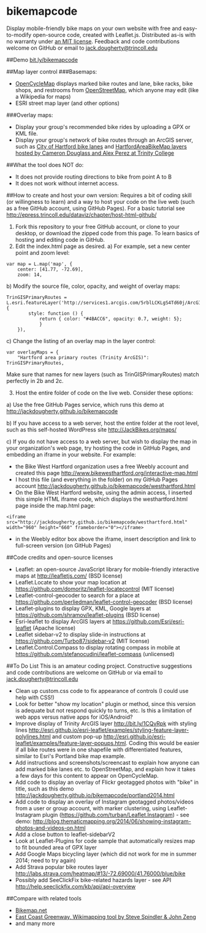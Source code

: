 bikemapcode
===========

Display mobile-friendly bike maps on your own website with free and easy-to-modify open-source code, created with Leaflet.js. Distributed as-is with no warranty under [an MIT license](https://raw.githubusercontent.com/JackDougherty/bikemapcode/master/LICENSE). Feedback and code contributions welcome on GitHub or email to [jack.dougherty@trincoll.edu](mailto:jack.dougherty@trincoll.edu)

##Demo
[bit.ly/bikemapcode](http://jackdougherty.github.io/bikemapcode)

##Map layer control
###Basemaps:
- [OpenCycleMap](http://www.opencyclemap.org/) displays marked bike routes and lane, bike racks, bike shops, and restrooms from [OpenStreetMap](http://www.openstreetmap.org/), which anyone may edit (like a Wikipedia for maps)
- ESRI street map layer (and other options)

###Overlay maps:
- Display your group's recommended bike rides by uploading a GPX or KML file.
- Display your group's network of bike routes through an ArcGIS server, such as [City of Hartford bike lanes](http://gis1.hartford.gov/arcgis/rest/services/OpenData_Community/MapServer/9) and [HartfordAreaBikeMap layers hosted by Cameron Douglass and Alex Perez at Trinity College](http://services1.arcgis.com/5rblLCKLgS4Td60j/arcgis/rest/services/)

##What the tool does NOT do:
- It does not provide routing directions to bike from point A to B
- It does not work without internet access.

##How to create and host your own version:
Requires a bit of coding skill (or willingness to learn) and a way to host your code on the live web (such as a free GitHub account, using GitHub Pages). For a basic tutorial see http://epress.trincoll.edu/dataviz/chapter/host-html-github/
1) Fork this repository to your free GitHub account, or clone to your desktop, or download the zipped code from this page. To learn basics of hosting and editing code in GitHub.
2) Edit the index.html page as desired.
a) For example, set a new center point and zoom level:
```
var map = L.map('map', {
	center: [41.77, -72.69],
	zoom: 14,
```
b) Modify the source file, color, opacity, and weight of overlay maps:
```
TrinGISPrimaryRoutes = L.esri.featureLayer('http://services1.arcgis.com/5rblLCKLgS4Td60j/ArcGIS/rest/services/PrimaryRoutes/FeatureServer/0',{
		style: function () {
          	return { color: "#4BACC6", opacity: 0.7, weight: 5};
        	}
	}),
```
c) Change the listing of an overlay map in the layer control:
```
var overlayMaps = {
	"Hartford area primary routes (Trinity ArcGIS)": TrinGISPrimaryRoutes,
```
Make sure that names for new layers (such as TrinGISPrimaryRoutes) match perfectly in 2b and 2c.

3) Host the entire folder of code on the live web. Consider these options:

a) Use the free GitHub Pages service, which runs this demo at http://jackdougherty.github.io/bikemapcode

b) If you have access to a web server, host the entire folder at the root level, such as this self-hosted WordPress site http://JackBikes.org/maps/

c) If you do not have access to a web server, but wish to display the map in your organization's web page, try hosting the code in GitHub Pages, and embedding an iframe in your website. For example:
- the Bike West Hartford organization uses a free Weebly account and created this page http://www.bikewesthartford.org/interactive-map.html
- I host this file (and everything in the folder) on my GitHub Pages account http://jackdougherty.github.io/bikemapcode/westhartford.html
- On the Bike West Hartford website, using the admin access, I inserted this simple HTML iframe code, which displays the westhartford.html page inside the map.html page:
```
<iframe src="http://jackdougherty.github.io/bikemapcode/westhartford.html" width="960" height="660" frameborder="0"></iframe>
```
- in the Weebly editor box above the iframe, insert description and link to full-screen version (on GitHub Pages)

##Code credits and open-source licenses
- Leaflet: an open-source JavaScript library for mobile-friendly interactive maps at http://leafletjs.com/ (BSD license)
- Leaflet.Locate to show your map location at https://github.com/domoritz/leaflet-locatecontrol (MIT license)
- Leaflet-control-geocoder to search for a place at https://github.com/perliedman/leaflet-control-geocoder (BSD license)
- Leaflet-plugins to display GPX, KML, Google layers at https://github.com/shramov/leaflet-plugins (BSD license)
- Esri-leaflet to display ArcGIS layers at https://github.com/Esri/esri-leaflet (Apache license)
- Leaflet sidebar-v2 to display slide-in instructions at https://github.com/Turbo87/sidebar-v2 (MIT license)
- Leaflet.Control.Compass to display rotating compass in mobile at https://github.com/stefanocudini/leaflet-compass (unlicensed)

##To Do List
This is an amateur coding project. Constructive suggestions and code contributions are welcome on GitHub or via email to [jack.dougherty@trincoll.edu](mailto:jack.dougherty@trincoll.edu)
- Clean up custom.css code to fix appearance of controls (I could use help with CSS!)
- Look for better "show my location" plugin or method, since this version is adequate but not respond quickly to turns, etc. Is this a limitation of web apps versus native apps for iOS/Android?
- Improve display of Trinity ArcGIS layer http://bit.ly/1CQvRpk with styling lines http://esri.github.io/esri-leaflet/examples/styling-feature-layer-polylines.html and custom pop-up http://esri.github.io/esri-leaflet/examples/feature-layer-popups.html. Coding this would be easier if all bike routes were in one shapefile with differentiated features, similar to Esri's Portland bike map example.
- Add instructions and screenshots/screencast to explain how anyone can add marked bike lanes etc. to OpenStreetMap, and explain how it takes a few days for this content to appear on OpenCycleMap.
- Add code to display an overlay of Flickr geotagged photos with "bike" in title, such as this demo http://jackdougherty.github.io/bikemapcode/portland2014.html
- Add code to display an overlay of Instagram geotagged photos/videos from a user or group account, with marker clustering, using Leaflet-Instagram plugin (https://github.com/turban/Leaflet.Instagram) - see demo: http://blog.thematicmapping.org/2014/06/showing-instagram-photos-and-videos-on.html
- Add a close button to leaflet-sidebarV2
- Look at Leaflet-Plugins for code sample that automatically resizes map to fit bounded area of GPX layer
- Add Google Maps bicycling layer (which did not work for me in summer 2014; need to try again)
- Add Strava popular bike routes layer http://labs.strava.com/heatmap/#13/-72.69000/41.76000/blue/bike
- Possibly add SeeClickFix bike-related hazards layer - see API http://help.seeclickfix.com/kb/api/api-overview

##Compare with related tools
- [Bikemap.net](http://bikemap.net/en)
- [East Coast Greenway, Wikimapping tool by Steve Spindler & John Zeng](http://map.greenway.org/)
- and many more
